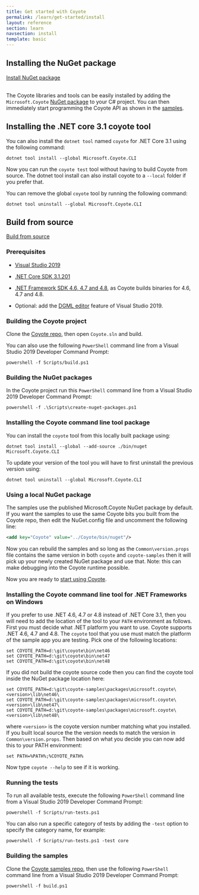 ```yaml
---
title: Get started with Coyote
permalink: /learn/get-started/install
layout: reference
section: learn
navsection: install
template: basic
---
```


## Installing the NuGet package

<div>
<a href="https://www.nuget.org/packages/Microsoft.Coyote/" class="btn btn-primary mt-20 mr-30" target="_blank">Install NuGet package</a>
<br/>
<br/>
</div>

The Coyote libraries and tools can be easily installed by adding the `Microsoft.Coyote` [NuGet
package](https://www.nuget.org/packages/Microsoft.Coyote/) to your C# project. You can then
immediately start programming the Coyote API as shown in the
[samples](http://github.com/microsoft/coyote-samples).

## Installing the .NET core 3.1 coyote tool

You can also install the `dotnet tool` named `coyote` for .NET Core 3.1 using the following command:

```
dotnet tool install --global Microsoft.Coyote.CLI
```

Now you can run the `coyote test` tool without having to build Coyote from source.  The dotnet tool install can also install coyote to a `--local` folder if you prefer that.

You can remove the global `coyote` tool by running the following command:

```
dotnet tool uninstall --global Microsoft.Coyote.CLI
```

## Build from source

<a href="http://github.com/microsoft/coyote" class="btn btn-primary mt-20" target="_blank">Build from source</a>

### Prerequisites

- [Visual Studio 2019](https://docs.microsoft.com/en-us/visualstudio/install/install-visual-studio)
- [.NET Core SDK 3.1.201](https://dotnet.microsoft.com/download/dotnet-core)
- [.NET Framework SDK 4.6, 4.7 and 4.8](https://dotnet.microsoft.com/download/dotnet-framework), as Coyote builds binaries for 4.6, 4.7 and 4.8.

- Optional: add the [DGML editor](../tools/dgml) feature of Visual Studio 2019.

### Building the Coyote project

Clone the [Coyote repo](http://github.com/microsoft/coyote), then open `Coyote.sln` and build.

You can also use the following `PowerShell` command line from a Visual Studio 2019 Developer Command
Prompt:

```
powershell -f Scripts/build.ps1
```

### Building the NuGet packages

In the Coyote project run this `PowerShell` command line from a Visual Studio 2019 Developer
Command Prompt:

```
powershell -f .\Scripts\create-nuget-packages.ps1
```

### Installing the Coyote command line tool package

You can install the `coyote` tool from this locally built package using:

```
dotnet tool install --global --add-source ./bin/nuget Microsoft.Coyote.CLI
```

To update your version of the tool you will have to first uninstall the previous version using:

```
dotnet tool uninstall --global Microsoft.Coyote.CLI
```

### Using a local NuGet package

The samples use the published Microsoft.Coyote NuGet package by default. If you want the samples to
use the same Coyote bits you built from the Coyote repo, then edit the NuGet.config file and
uncomment the following line:
```xml
<add key="Coyote" value="../Coyote/bin/nuget"/>
```

Now you can rebuild the samples and so long as the `Common\version.props` file contains the same
version in both `coyote` and `coyote-samples` then it will pick up your newly created NuGet package
and use that. Note: this can make debugging into the Coyote runtime possible.

Now you are ready to [start using Coyote](/coyote/learn/get-started/using-coyote).

### Installing the Coyote command line tool for .NET Frameworks on Windows

If you prefer to use .NET 4.6, 4.7 or 4.8 instead of .NET Core 3.1, then you will need to add the
location of the tool to your `PATH` environment as follows.  First you must decide what .NET
platform you want to use.  Coyote supports .NET 4.6, 4.7 and 4.8.  The `coyote` tool that
you use must match the platform of the sample app you are testing.  Pick one of the following
locations:

```
set COYOTE_PATH=d:\git\coyote\bin\net46
set COYOTE_PATH=d:\git\coyote\bin\net47
set COYOTE_PATH=d:\git\coyote\bin\net48
```

If you did not build the coyote source code then you can find the coyote tool inside the NuGet
package location here:

```
set COYOTE_PATH=d:\git\coyote-samples\packages\microsoft.coyote\<version>\lib\net46\
set COYOTE_PATH=d:\git\coyote-samples\packages\microsoft.coyote\<version>\lib\net47\
set COYOTE_PATH=d:\git\coyote-samples\packages\microsoft.coyote\<version>\lib\net48\
```

where `<version>` is the coyote version number matching what you installed.
If you built local source the the version needs to match the version in `Common\version.props`.
Then based on what you decide you can now add this to your PATH environment:

```
set PATH=%PATH%;%COYOTE_PATH%
```

Now type `coyote --help` to see if it is working.

### Running the tests

To run all available tests, execute the following `PowerShell` command line from a Visual Studio
2019 Developer Command Prompt:

```
powershell -f Scripts/run-tests.ps1
```

You can also run a specific category of tests by adding the `-test` option to specify the category
name, for example:

```
powershell -f Scripts/run-tests.ps1 -test core
```

### Building the samples

Clone the [Coyote samples repo](http://github.com/microsoft/coyote-samples), then use the following
`PowerShell` command line from a Visual Studio 2019 Developer Command Prompt:

```
powershell -f build.ps1
```

